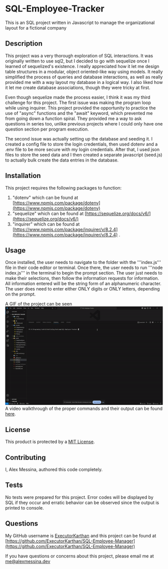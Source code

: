 # SQL-Employee-Tracker
This is an SQL project written in Javascript to manage the organizational layout for a fictional company

## Description
This project was a very thorough exploration of SQL interactions. It was originally written to use sql2, but I decided to go with sequelize once I learned of sequelized's existence. I really appreciated how it let me design table structures in a modular, object oriented-like way using models. It really simplified the process of queries and database interactions, as well as really provided me with a way layout my database in a logical way. I also liked how it let me create database associations, though they were tricky at first.

Even though sequelize made the process easier, I think it was my third challenge for this project. The first issue was making the program loop while using inquirer. This project provided the opportunity to practice the use of "async" functions and the "await" keyword, which prevented me from going down a function spiral. They provided me a way to ask questions in series too, unlike previous projects where I could only have one question section per program execution.

The second issue was actually setting up the database and seeding it. I created a config file to store the login credentials, then used dotenv and a .env file to be more secure with my login credentials. After that, I used json files to store the seed data and I then created a separate javascript (seed.js) to actually bulk create the data entries in the database.

## Installation
This project requires the following packages to function:
1) "dotenv" which can be found at [https://www.npmjs.com/package/dotenv](https://www.npmjs.com/package/dotenv)
2) "sequelize" which can be found at [https://sequelize.org/docs/v6/](https://sequelize.org/docs/v6/)
3) "inquirer" which can be found at [https://www.npmjs.com/package/inquirer/v/8.2.4](https://www.npmjs.com/package/inquirer/v/8.2.4) .


## Usage
Once installed, the user needs to navigate to the folder with the '''index.js''' file in their code editor or terminal. Once there, the user needs to run '''node index.js''' in the terminal to begin the prompt section. The user just needs to make their selections, then follow the information requests for information. All information entered will be the string form of an alphanumeric character. The user does need to enter either ONLY digits or ONLY letters, depending on the prompt. 

A GIF of the project can be seen ![SQL Employee Manager Demo Gif](./assets/SQL%20Manager%20Demo.gif) 
<br>
A video walkthrough of the proper commands and their output can be found <a href="./assets/SQL Manager Demo.mp4"> here</a>.

## License
This product is protected by a [MIT License](http://choosealicense.com/licenses/mit).

## Contributing
I, Alex Messina, authored this code completely. 

## Tests
No tests were prepared for this project. Error codes will be displayed by SQL if they occur and erratic behavior can be observed since the output is printed to console.

## Questions
My GitHub username is [ExecutorKarthan](https://github.com/ExecutorKarthan) and this project can be found at [https://github.com/ExecutorKarthan/SQL-Employee-Manager](https://github.com/ExecutorKarthan/SQL-Employee-Manager)

If you have questions or concerns about this project, please email me at me@alexmessina.dev
